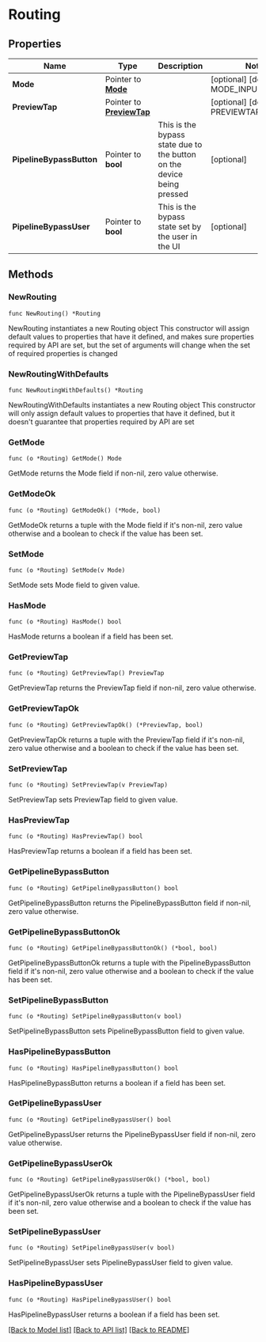 # Routing

## Properties

Name | Type | Description | Notes
------------ | ------------- | ------------- | -------------
**Mode** | Pointer to [**Mode**](Mode.md) |  | [optional] [default to MODE_INPUT]
**PreviewTap** | Pointer to [**PreviewTap**](PreviewTap.md) |  | [optional] [default to PREVIEWTAP_OVERLAY]
**PipelineBypassButton** | Pointer to **bool** | This is the bypass state due to the button on the device being pressed | [optional] 
**PipelineBypassUser** | Pointer to **bool** | This is the bypass state set by the user in the UI | [optional] 

## Methods

### NewRouting

`func NewRouting() *Routing`

NewRouting instantiates a new Routing object
This constructor will assign default values to properties that have it defined,
and makes sure properties required by API are set, but the set of arguments
will change when the set of required properties is changed

### NewRoutingWithDefaults

`func NewRoutingWithDefaults() *Routing`

NewRoutingWithDefaults instantiates a new Routing object
This constructor will only assign default values to properties that have it defined,
but it doesn't guarantee that properties required by API are set

### GetMode

`func (o *Routing) GetMode() Mode`

GetMode returns the Mode field if non-nil, zero value otherwise.

### GetModeOk

`func (o *Routing) GetModeOk() (*Mode, bool)`

GetModeOk returns a tuple with the Mode field if it's non-nil, zero value otherwise
and a boolean to check if the value has been set.

### SetMode

`func (o *Routing) SetMode(v Mode)`

SetMode sets Mode field to given value.

### HasMode

`func (o *Routing) HasMode() bool`

HasMode returns a boolean if a field has been set.

### GetPreviewTap

`func (o *Routing) GetPreviewTap() PreviewTap`

GetPreviewTap returns the PreviewTap field if non-nil, zero value otherwise.

### GetPreviewTapOk

`func (o *Routing) GetPreviewTapOk() (*PreviewTap, bool)`

GetPreviewTapOk returns a tuple with the PreviewTap field if it's non-nil, zero value otherwise
and a boolean to check if the value has been set.

### SetPreviewTap

`func (o *Routing) SetPreviewTap(v PreviewTap)`

SetPreviewTap sets PreviewTap field to given value.

### HasPreviewTap

`func (o *Routing) HasPreviewTap() bool`

HasPreviewTap returns a boolean if a field has been set.

### GetPipelineBypassButton

`func (o *Routing) GetPipelineBypassButton() bool`

GetPipelineBypassButton returns the PipelineBypassButton field if non-nil, zero value otherwise.

### GetPipelineBypassButtonOk

`func (o *Routing) GetPipelineBypassButtonOk() (*bool, bool)`

GetPipelineBypassButtonOk returns a tuple with the PipelineBypassButton field if it's non-nil, zero value otherwise
and a boolean to check if the value has been set.

### SetPipelineBypassButton

`func (o *Routing) SetPipelineBypassButton(v bool)`

SetPipelineBypassButton sets PipelineBypassButton field to given value.

### HasPipelineBypassButton

`func (o *Routing) HasPipelineBypassButton() bool`

HasPipelineBypassButton returns a boolean if a field has been set.

### GetPipelineBypassUser

`func (o *Routing) GetPipelineBypassUser() bool`

GetPipelineBypassUser returns the PipelineBypassUser field if non-nil, zero value otherwise.

### GetPipelineBypassUserOk

`func (o *Routing) GetPipelineBypassUserOk() (*bool, bool)`

GetPipelineBypassUserOk returns a tuple with the PipelineBypassUser field if it's non-nil, zero value otherwise
and a boolean to check if the value has been set.

### SetPipelineBypassUser

`func (o *Routing) SetPipelineBypassUser(v bool)`

SetPipelineBypassUser sets PipelineBypassUser field to given value.

### HasPipelineBypassUser

`func (o *Routing) HasPipelineBypassUser() bool`

HasPipelineBypassUser returns a boolean if a field has been set.


[[Back to Model list]](../README.md#documentation-for-models) [[Back to API list]](../README.md#documentation-for-api-endpoints) [[Back to README]](../README.md)


